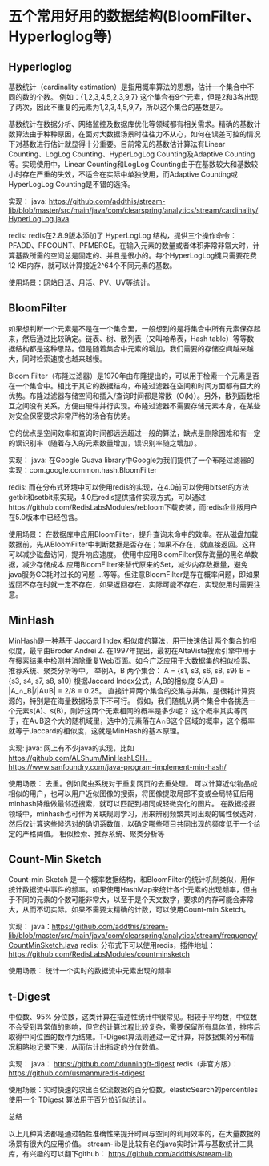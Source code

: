 # 五个常用好用的数据结构(BloomFilter、Hyperloglog等)

## Hyperloglog

基数统计（cardinality estimation）是指用概率算法的思想，估计一个集合中不同的数的个数。
例如：{1,2,3,4,5,2,3,9,7}
这个集合有9个元素，但是2和3各出现了两次，因此不重复的元素为1,2,3,4,5,9,7，所以这个集合的基数是7。

基数统计在数据分析、网络监控及数据库优化等领域都有相关需求。精确的基数计数算法由于种种原因，在面对大数据场景时往往力不从心，如何在误差可控的情况下对基数进行估计就显得十分重要。目前常见的基数估计算法有Linear Counting、LogLog Counting、HyperLogLog Counting及Adaptive Counting等。实现使用中，Linear Counting和LogLog Counting由于在基数较大和基数较小时存在严重的失效，不适合在实际中单独使用，而Adaptive Counting或HyperLogLog Counting是不错的选择。

实现：
java: https://github.com/addthis/stream-lib/blob/master/src/main/java/com/clearspring/analytics/stream/cardinality/HyperLogLog.java

redis: redis在2.8.9版本添加了 HyperLogLog 结构，提供三个操作命令：PFADD、PFCOUNT、PFMERGE。在输入元素的数量或者体积非常非常大时，计算基数所需的空间总是固定的、并且是很小的。每个HyperLogLog键只需要花费12 KB内存，就可以计算接近2^64个不同元素的基数。

使用场景：网站日活、月活、PV、UV等统计。

## BloomFilter

如果想判断一个元素是不是在一个集合里，一般想到的是将集合中所有元素保存起来，然后通过比较确定。链表、树、散列表（又叫哈希表，Hash table）等等数据结构都是这种思路。但是随着集合中元素的增加，我们需要的存储空间越来越大，同时检索速度也越来越慢。

Bloom Filter（布隆过滤器）是1970年由布隆提出的，可以用于检索一个元素是否在一个集合中。相比于其它的数据结构，布隆过滤器在空间和时间方面都有巨大的优势。布隆过滤器存储空间和插入/查询时间都是常数（O(k)）。另外，散列函数相互之间没有关系，方便由硬件并行实现。布隆过滤器不需要存储元素本身，在某些对安全保密要求非常严格的场合有优势。

它的优点是空间效率和查询时间都远远超过一般的算法，缺点是删除困难和有一定的误识别率（随着存入的元素数量增加，误识别率随之增加）。


实现：
java: 在Google Guava library中Google为我们提供了一个布隆过滤器的实现：com.google.common.hash.BloomFilter

redis: 而在分布式环境中可以使用redis的实现，在4.0前可以使用bitset的方法getbit和setbit来实现，4.0后redis提供插件实现方式，可以通过https://github.com/RedisLabsModules/rebloom下载安装，而redis企业版用户在5.0版本中已经包含。

使用场景：
在数据库中应用BloomFilter，提升查询未命中的效率。在从磁盘加载数据前，先从BloomFilter中判断数据是否存在；如果不存在，就直接返回。这样可以减少磁盘访问，提升响应速度。
使用中应用BloomFilter保存海量的黑名单数据，减少存储成本
应用BloomFilter来替代原来的Set，减少内存数据量，避免java服务GC耗时过长的问题
...等等。但注意BloomFilter是存在概率问题，即如果返回不存在时就一定不存在，如果返回存在，实际可能不存在，实现使用时需要注意。


## MinHash

MinHash是一种基于 Jaccard Index 相似度的算法，用于快速估计两个集合的相似度，最早由Broder Andrei Z. 在1997年提出，最初在AltaVista搜索引擎中用于在搜索结果中检测并消除重复Web页面。如今广泛应用于大数据集的相似检索、推荐系统、聚类分析等中。
举例A，B 两个集合：
A = {s1, s3, s6, s8, s9}
B = {s3, s4, s7, s8, s10}
根据Jaccard Index公式，A,B的相似度 S(A,B) = |A_∩_B|/|A∪B| = 2/8 = 0.25。
直接计算两个集合的交集与并集，是很耗计算资源的，特别是在海量数据场景下不可行。
假如，我们随机从两个集合中各挑选一个元素s(A)、s(B)，刚好这两个无素相同的概率是多少呢？
这个概率其实等同于，在A∪B这个大的随机域里，选中的元素落在A∩B这个区域的概率，这个概率就等于Jaccard的相似度，这就是MinHash的基本原理。

实现:
java: 网上有不少java的实现，比如 https://github.com/ALShum/MinHashLSH， https://www.sanfoundry.com/java-program-implement-min-hash/

使用场景：
去重。例如爬虫系统对于重复网页的去重处理。
可以计算近似物品或相似的用户，也可以用户近似图像的搜索，将图像提取局部不变或全局特征后用minhash降维做最邻近搜索，就可以匹配到相同或轻微变化的图片。
在数据挖掘领域中，minhash也可作为关联规则学习，用来辨别频繁共同出现的属性候选对，然后仅计算这些候选对的确切系数值，以确定哪些项目共同出现的频度低于一个给定的严格阈值。
相似检索、推荐系统、聚类分析等

## Count-Min Sketch

Count-min Sketch 是一个概率数据结构，和BloomFilter的统计机制类似，用作统计数据流中事件的频率。如果使用HashMap来统计各个元素的出现频率，但由于不同的元素的个数可能非常大，以至于是个天文数字，要求的内存可能会非常大，从而不切实际。如果不需要太精确的计数，可以使用Count-min Sketch。


实现： 
java：https://github.com/addthis/stream-lib/blob/master/src/main/java/com/clearspring/analytics/stream/frequency/CountMinSketch.java
redis: 分布式下可以使用redis，插件地址： https://github.com/RedisLabsModules/countminsketch

使用场景：
    统计一个实时的数据流中元素出现的频率

## t-Digest

中位数、95% 分位数，这类计算在描述性统计中很常见。相较于平均数，中位数不会受到异常值的影响，但它的计算过程比较复杂，需要保留所有具体值，排序后取得中间位置的数作为结果。T-Digest算法则通过一定计算，将数据集的分布情况粗略地记录下来，从而估计出指定的分位数值。

实现：
java： https://github.com/tdunning/t-digest
redis（非官方版）： https://github.com/usmanm/redis-tdigest

使用场景：实时快速的求出百亿流数据的百分位数。elasticSearch的percentiles 使用一个 TDigest 算法用于百分位近似统计。

总结

以上几种算法都是通过牺牲准确性来提升时间与空间的利用效率的，在大量数据的场景有很大的应用价值。
stream-lib是比较有名的java实时计算与基数统计工具库，有兴趣的可以翻下github： https://github.com/addthis/stream-lib